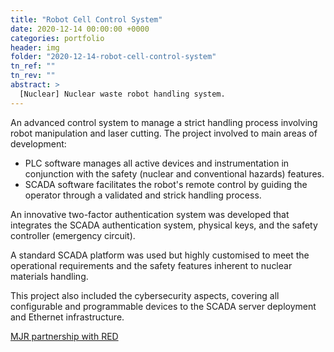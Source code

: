 ```yaml
---
title: "Robot Cell Control System"
date: 2020-12-14 00:00:00 +0000
categories: portfolio
header: img
folder: "2020-12-14-robot-cell-control-system"
tn_ref: ""
tn_rev: ""
abstract: >
  [Nuclear] Nuclear waste robot handling system.
---
```


An advanced control system to manage a strict handling process involving robot manipulation and laser cutting.
The project involved to main areas of development:

- PLC software manages all active devices and instrumentation in conjunction with the safety (nuclear and conventional hazards)  features.
- SCADA software facilitates the robot's remote control by guiding the operator through a validated and strick handling process.

An innovative two-factor authentication system was developed that integrates the SCADA authentication system, physical keys, and the safety controller (emergency circuit).

A standard SCADA platform was used but highly customised to meet the operational requirements and the safety features inherent to nuclear materials handling.

This project also included the cybersecurity aspects, covering all configurable and programmable devices to the SCADA server deployment and Ethernet infrastructure.

[MJR partnership with RED](https://www.redengineers.co.uk/news/)
